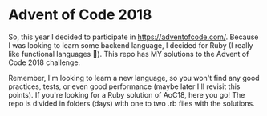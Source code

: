 # Advent of Code 2018

So, this year I decided to participate in https://adventofcode.com/. 
Because I was looking to learn some backend language, I decided for Ruby (I really like functional languages 💎).
This repo has MY solutions to the Advent of Code 2018 challenge.

Remember, I'm looking to learn a new language, so you won't find any good practices, tests, or even good performance (maybe later I'll revisit this points).
If you're looking for a Ruby solution of AoC18, here you go!
The repo is divided in folders (days) with one to two .rb files with the solutions.
